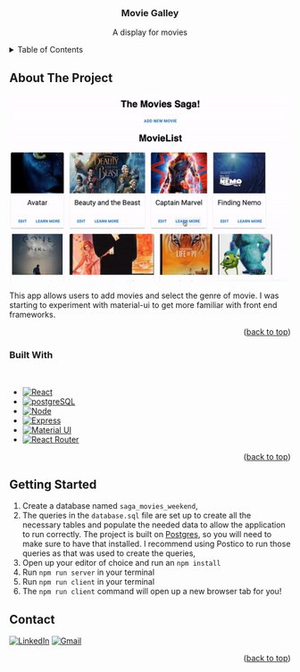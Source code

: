 <div id="top"></div>

<!-- PROJECT LOGO -->
<br />
<div align="center">
  
  
  </a>

  <h3 align="center">Movie Galley</h3>

  <p align="center">
    A display for movies 
  </p>
</div>

<!-- TABLE OF CONTENTS -->
<details>
  <summary>Table of Contents</summary>
  <ol>
    <li>
      <a href="#about-the-project">About The Project</a>
      <ul>
        <li><a href="#built-with">Built With</a></li>
      </ul>
    </li>
    <li>
      <a href="#getting-started">Getting Started</a>
    </li>
  </ol>
</details>

<!-- ABOUT THE PROJECT -->

## About The Project

[![Product Name Screen Shot][product-screenshot]]()

This app allows users to add movies and select the genre of movie. I was starting to experiment with material-ui to get more familiar with front end frameworks.

<p align="right">(<a href="#top">back to top</a>)</p>

### Built With

<br>

- [![React](https://img.shields.io/badge/React-20232A?style=for-the-badge&logo=react&logoColor=61DAFB)]()
- [![postgreSQL](https://img.shields.io/badge/PostgreSQL-316192?style=for-the-badge&logo=postgresql&logoColor=white)]()
- [![Node](https://img.shields.io/badge/Node.js-43853D?style=for-the-badge&logo=node.js&logoColor=white)]()
- [![Express](https://img.shields.io/badge/Express.js-404D59?style=for-the-badge)]()
- [![Material UI](https://img.shields.io/badge/Material--UI-0081CB?style=for-the-badge&logo=material-ui&logoColor=white)]()
- [![React Router](https://img.shields.io/badge/React_Router-CA4245?style=for-the-badge&logo=react-router&logoColor=white)]()

<p align="right">(<a href="#top">back to top</a>)</p>

<!-- GETTING STARTED -->

## Getting Started

1. Create a database named `saga_movies_weekend`,
2. The queries in the `database.sql` file are set up to create all the necessary tables and populate the needed data to allow the application to run correctly. The project is built on [Postgres](https://www.postgresql.org/download/), so you will need to make sure to have that installed. I recommend using Postico to run those queries as that was used to create the queries,
3. Open up your editor of choice and run an `npm install`
4. Run `npm run server` in your terminal
5. Run `npm run client` in your terminal
6. The `npm run client` command will open up a new browser tab for you!

<!-- CONTACT -->

## Contact

[![LinkedIn][linkedin-shield]][linkedin-url]
[![Gmail][gmail]][gmail-url]

<p align="right">(<a href="#top">back to top</a>)</p>

[linkedin-shield]: https://img.shields.io/badge/-LinkedIn-black.svg?style=for-the-badge&logo=linkedin&colorB=555
[linkedin-url]: https://www.linkedin.com/in/alexander-ratanas-75b0b3231/
[product-screenshot]: preview.gif
[react.js]: https://img.shields.io/badge/React-20232A?style=for-the-badge&logo=react&logoColor=61DAFB
[react-url]: https://reactjs.org/
[gmail]: https://img.shields.io/badge/Gmail-D14836?style=for-the-badge&logo=gmail&logoColor=white
[gmail-url]: alexanderratanas@gmail.com
